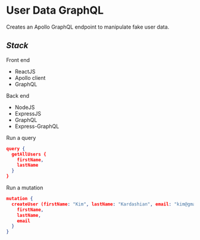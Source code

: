 # User Data GraphQL

Creates an Apollo GraphQL endpoint to manipulate fake user data.

## _Stack_

Front end

- ReactJS
- Apollo client
- GraphQL

Back end

- NodeJS
- ExpressJS
- GraphQL
- Express-GraphQL

Run a query

```json
query {
  getAllUsers {
    firstName,
    lastName
  }
}
```

Run a mutation

```json
mutation {
  createUser (firstName: "Kim", lastName: "Kardashian", email: "kim@gmail.com", password: "kanye") {
    firstName,
    lastName,
    email
  }
}
```
